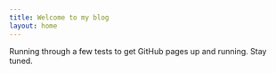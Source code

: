 ```yaml
---
title: Welcome to my blog
layout: home
---
```


Running through a few tests to get GitHub pages up and running. Stay tuned.
